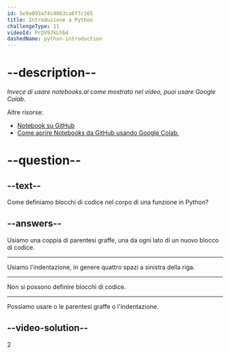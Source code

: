 ```yaml
---
id: 5e9a093a74c4063ca6f7c165
title: Introduzione a Python
challengeType: 11
videoId: PrQV9JkLhb4
dashedName: python-introduction
---
```


# --description--

*Invece di usare notebooks.ai come mostrato nel video, puoi usare Google Colab.*

Altre risorse:

-   [Notebook su GitHub](https://github.com/ine-rmotr-curriculum/ds-content-python-under-10-minutes)
-   [Come aprire Notebooks da GitHub usando Google Colab.](https://colab.research.google.com/github/googlecolab/colabtools/blob/master/notebooks/colab-github-demo.ipynb)

# --question--

## --text--

Come definiamo blocchi di codice nel corpo di una funzione in Python?

## --answers--

Usiamo una coppia di parentesi graffe, una da ogni lato di un nuovo blocco di codice.

---

Usiamo l'indentazione, in genere quattro spazi a sinistra della riga.

---

Non si possono definire blocchi di codice.

---

Possiamo usare o le parentesi graffe o l'indentazione.

## --video-solution--

2

